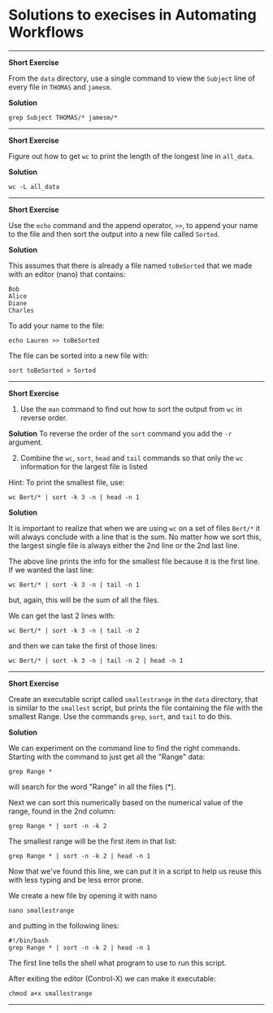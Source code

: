 # Solutions to execises in Automating Workflows

* * * *
**Short Exercise**

From the `data` directory, use a single command to view the `Subject` 
line of every file in `THOMAS` and `jamesm`.

**Solution**
```
grep Subject THOMAS/* jamesm/*
```

* * * *

**Short Exercise**

Figure out how to get `wc` to print the length of the longest line in
`all_data`.

**Solution**
```
wc -L all_data
```

* * * *

**Short Exercise**

Use the `echo` command and the append operator, `>>`, to append your
name to the file and then sort the output into a new file called `Sorted`.

**Solution**

This assumes that there is already a file named `toBeSorted` that we
made with an editor (nano) that contains:

```
Bob
Alice
Diane
Charles
```

To add your name to the file:

```
echo Lauren >> toBeSorted
```

The file can be sorted into a new file with:

```
sort toBeSorted > Sorted
```

* * * *
**Short Exercise**

1. Use the `man` command to find out how to sort the output from `wc` in
reverse order.

**Solution**
To reverse the order of the `sort` command you add the `-r` argument.

2. Combine the `wc`, `sort`, `head` and `tail` commands so that only the
`wc` information for the largest file is listed

Hint: To print the smallest file, use:

    wc Bert/* | sort -k 3 -n | head -n 1

**Solution**

It is important to realize that when we are using `wc` on a set of files
`Bert/*` it will always conclude with a line that is the sum.  No
matter how we sort this, the largest single file is always either the
2nd line or the 2nd last line.

The above line prints the info for the smallest file because it is the
first line.  If we wanted the last line:

    wc Bert/* | sort -k 3 -n | tail -n 1

but, again, this will be the sum of all the files.

We can get the last 2 lines with:

    wc Bert/* | sort -k 3 -n | tail -n 2

and then we can take the first of those lines:

    wc Bert/* | sort -k 3 -n | tail -n 2 | head -n 1

* * * * 
**Short Exercise**

Create an executable script called `smallestrange` in the `data`
directory, that is similar to the `smallest` script, but prints the
file containing the file with the smallest Range. Use the commands
`grep`, `sort`, and `tail` to do this.

**Solution**

We can experiment on the command line to find the right commands.
Starting with the command to just get all the "Range" data:

    grep Range *

will search for the word "Range" in all the files (*).

Next we can sort this numerically based on the numerical value of the
range, found in the 2nd column:

    grep Range * | sort -n -k 2

The smallest range will be the first item in that list:

    grep Range * | sort -n -k 2 | head -n 1

Now that we've found this line, we can put it in a script to help us
reuse this with less typing and be less error prone.

We create a new file by opening it with nano

    nano smallestrange

and putting in the following lines:

    #!/bin/bash
    grep Range * | sort -n -k 2 | head -n 1

The first line tells the shell what program to use to run this script.

After exiting the editor (Control-X) we can make it executable:

    chmod a+x smallestrange

* * * * 
